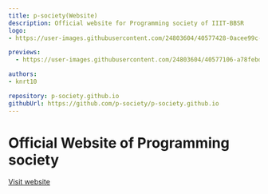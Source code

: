 ```yaml
---
title: p-society(Website)
description: Official website for Programming society of IIIT-BBSR
logo:
- https://user-images.githubusercontent.com/24803604/40577428-0acee99c-6123-11e8-92cc-8e8efcbcfae8.jpg

previews:
  - https://user-images.githubusercontent.com/24803604/40577106-a78febd8-611d-11e8-9d1b-6c2b9e0f33cd.png

authors:
- knrt10

repository: p-society.github.io
githubUrl: https://github.com/p-society/p-society.github.io
---
```


# Official Website of Programming society

[Visit website](https://p-society.github.io/)

